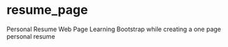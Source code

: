 # resume_page
Personal Resume Web Page
Learning Bootstrap while creating a one page personal resume
